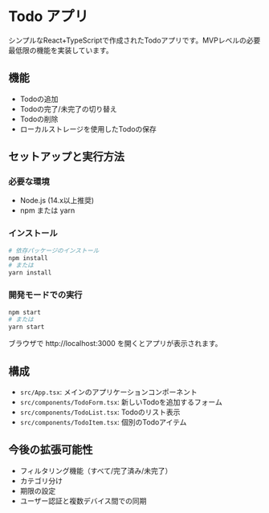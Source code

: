# Todo アプリ

シンプルなReact+TypeScriptで作成されたTodoアプリです。MVPレベルの必要最低限の機能を実装しています。

## 機能

- Todoの追加
- Todoの完了/未完了の切り替え
- Todoの削除
- ローカルストレージを使用したTodoの保存

## セットアップと実行方法

### 必要な環境

- Node.js (14.x以上推奨)
- npm または yarn

### インストール

```bash
# 依存パッケージのインストール
npm install
# または
yarn install
```

### 開発モードでの実行

```bash
npm start
# または
yarn start
```

ブラウザで http://localhost:3000 を開くとアプリが表示されます。

## 構成

- `src/App.tsx`: メインのアプリケーションコンポーネント
- `src/components/TodoForm.tsx`: 新しいTodoを追加するフォーム
- `src/components/TodoList.tsx`: Todoのリスト表示
- `src/components/TodoItem.tsx`: 個別のTodoアイテム

## 今後の拡張可能性

- フィルタリング機能（すべて/完了済み/未完了）
- カテゴリ分け
- 期限の設定
- ユーザー認証と複数デバイス間での同期 